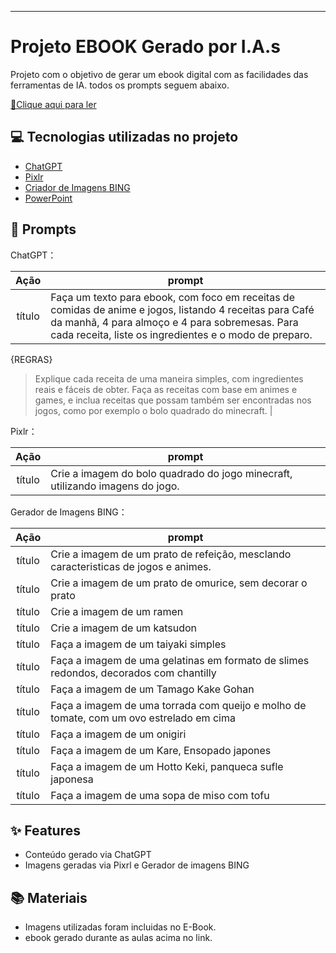 -------

# Projeto EBOOK Gerado por I.A.s


Projeto com o objetivo de gerar um ebook digital com as facilidades das ferramentas de IA. todos os prompts
seguem abaixo.



<a href="https://github.com/LopesD92/Projeto-EBOOK-Gerado-por-IAs-DIO/blob/main/Ebook%20-%20Game%20Over%20na%20Fome%20-%20Sabores%20dos%20Games%20e%20Animes.pdf" title="View PDF now"> 📕Clique aqui para ler</a>

## 💻 Tecnologias utilizadas no projeto

- [ChatGPT](https://chat.openai.com/) 
- [Pixlr](https://pixlr.com/image-generator/)
- [Criador de Imagens BING](https://www.bing.com/images/create/)
- [PowerPoint](https://www.microsoft.com/en/microsoft-365/powerpoint)

## 🧠 Prompts


ChatGPT：

|   Ação   | prompt                                                                                                                                                                                                                                                                         |
| :------: | ------------------------------------------------------------------------------------------------------------------------------------------------------------------------------------------------------------------------------------------------------------------------------ |
|  título  | Faça um texto para ebook, com foco em receitas de comidas de anime e jogos, listando 4 receitas para Café da manhã, 4 para almoço e 4 para sobremesas. Para cada receita, liste os ingredientes e o modo de preparo.

{REGRAS}
> Explique cada receita de uma maneira simples, com ingredientes reais e fáceis de obter.
> Faça as receitas com base em animes e games, e inclua receitas que possam também ser encontradas nos jogos, como por exemplo o bolo quadrado do minecraft.
|



Pixlr：

|  Ação  | prompt                                                                                 |
| :----: | -------------------------------------------------------------------------------------- |
| título | Crie a imagem do bolo quadrado do jogo minecraft, utilizando imagens do jogo. |

Gerador de Imagens BING：

|  Ação  | prompt                                                                                 |
| :----: | -------------------------------------------------------------------------------------- |
| título | Crie a imagem de um prato de refeição, mesclando caracteristicas de jogos e animes.|
| título | Crie a imagem de um prato de omurice, sem decorar o prato |
| título | Crie a imagem de um ramen |
| título | Crie a imagem de um katsudon |
| título | Faça a imagem de um taiyaki simples |
| título | Faça a imagem de uma gelatinas em formato de slimes redondos, decorados com chantilly |
| título | Faça a imagem de um Tamago Kake Gohan |
| título | Faça a imagem de uma torrada com queijo e molho de tomate, com um ovo estrelado em cima |
| título | Faça a imagem de um onigiri |
| título | Faça a imagem de um Kare, Ensopado japones |
| título | Faça a imagem de um Hotto Keki, panqueca sufle japonesa |
| título | Faça a imagem de uma sopa de miso com tofu |


## ✨ Features

- Conteúdo gerado via ChatGPT
- Imagens geradas via Pixrl e Gerador de imagens BING

## 📚 Materiais

- Imagens utilizadas foram incluidas no E-Book.
- ebook gerado durante as aulas acima no link.
